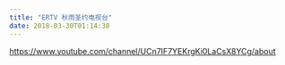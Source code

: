 ```yaml
---
title: "ERTV 秋雨圣约电视台"
date: 2018-03-30T01:14:38
---
```


https://www.youtube.com/channel/UCn7IF7YEKrgKi0LaCsX8YCg/about